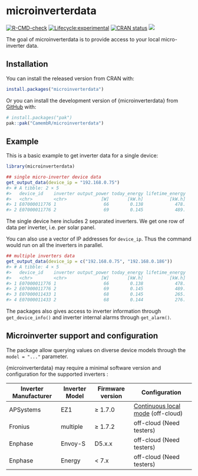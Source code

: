 
<!-- README.md is generated from README.Rmd. Please edit that file -->

# microinverterdata

<!-- badges: start -->

[![R-CMD-check](https://github.com/CamembR/microinverterdata/actions/workflows/R-CMD-check.yaml/badge.svg)](https://github.com/CamembR/microinverterdata/actions/workflows/R-CMD-check.yaml)
[![Lifecycle:experimental](https://img.shields.io/badge/lifecycle-experimental-orange.svg)](https://lifecycle.r-lib.org/articles/stages.html)
[![CRAN
status](https://www.r-pkg.org/badges/version/microinverterdata)](https://CRAN.R-project.org/package=microinverterdata)
[![](https://cranlogs.r-pkg.org/badges/microinverterdata)](https://cran.r-project.org/package=microinverterdata)

<!-- badges: end -->

The goal of microinverterdata is to provide access to your local
micro-inverter data.

## Installation

You can install the released version from CRAN with:

``` r
install.packages("microinverterdata")
```

Or you can install the development version of {microinverterdata} from
[GitHub](https://github.com/) with:

``` r
# install.packages("pak")
pak::pak("CamembR/microinverterdata")
```

## Example

This is a basic example to get inverter data for a single device:

``` r
library(microinverterdata)

## single micro-inverter device data
get_output_data(device_ip = "192.168.0.75")
#> # A tibble: 2 × 5
#>   device_id    inverter output_power today_energy lifetime_energy
#>   <chr>        <chr>             [W]       [kW.h]          [kW.h]
#> 1 E07000011776 1                  66        0.138            478.
#> 2 E07000011776 2                  69        0.145            489.
```

The single device here includes 2 separated inverters. We get one row of
data per inverter, i.e. per solar panel.

You can also use a vector of IP addresses for `device_ip`. Thus the
command would run on all the inverters in parallel.

``` r
## multiple inverters data
get_output_data(device_ip = c("192.168.0.75", "192.168.0.186"))
#> # A tibble: 4 × 5
#>   device_id    inverter output_power today_energy lifetime_energy
#>   <chr>        <chr>             [W]       [kW.h]          [kW.h]
#> 1 E07000011776 1                  66        0.138            478.
#> 2 E07000011776 2                  69        0.145            489.
#> 3 E07000011433 1                  68        0.145            265.
#> 4 E07000011433 2                  68        0.144            276.
```

The packages also gives access to inverter information through
`get_device_info()` and inverter internal alarms through `get_alarm()`.

## Microinverter support and configuration

The package allow querying values on diverse device models through the
`model = "..."` parameter.

{microinverterdata} may require a minimal software version and
configuration for the supported inverters :

| Inverter Manufacturer | Inverter Model | Firmware version | Configuration |
|----|----|----|----|
| APSystems | EZ1 | ≥ 1.7.0 | [Continuous local mode](https://camembr.github.io/microinverterdata/articles/APSystems_devices.html) (off-cloud) |
| Fronius | multiple | ≥ 1.7.2 | off-cloud (Need testers) |
| Enphase | Envoy-S | D5.x.x | off-cloud (Need testers) |
| Enphase | Energy | \< 7.x | off-cloud (Need testers) |
